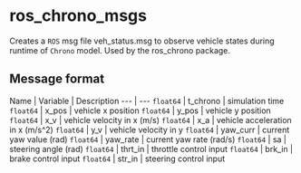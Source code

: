 # ros_chrono_msgs
Creates a `ROS` msg file veh_status.msg to observe vehicle states during runtime of `Chrono` model. Used by the ros_chrono package.

## Message format
Name | Variable | Description
--- | ---
`float64` | t_chrono | simulation time
`float64` | x_pos | vehicle x position
`float64` | y_pos | vehicle y position
`float64` | x_v | vehicle velocity in x (m/s)
`float64` | x_a | vehicle acceleration in x (m/s^2)
`float64` | y_v | vehicle velocity in y
`float64` | yaw_curr | current yaw value (rad)
`float64` | yaw_rate | current yaw rate (rad/s)
`float64` | sa | steering angle (rad)
`float64` | thrt_in | throttle control input
`float64` | brk_in | brake control input
`float64` | str_in | steering control input
